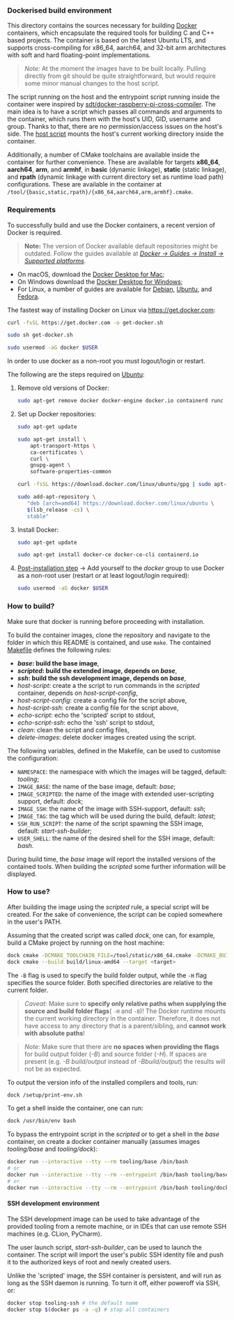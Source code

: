 ### Dockerised build environment
This directory contains the sources necessary for building [Docker](https://docs.docker.com) containers, which encapsulate the required tools for building C and C++ based projects. The container is based on the latest Ubuntu LTS, and supports cross-compiling for x86_64, aarch64, and 32-bit arm architectures with soft and hard floating-point implementations.

> *Note:* At the moment the images have to be built locally. Pulling directly from git should be quite straightforward, but would require some minor manual changes to the host script.

The script running on the host and the entrypoint script running inside the container were inspired by [sdt/docker-raspberry-pi-cross-compiler](https://github.com/sdt/docker-raspberry-pi-cross-compiler). The main idea is to have a script which passes all commands and arguments to the container, which runs them with the host's UID, GID, username and group. Thanks to that, there are no permission/access issues on the host's side. The [host script](src/host-script.sh) mounts the host's current working directory inside the container.

Additionally, a number of CMake toolchains are available inside the container for further convenience. These are available for targets **x86_64**, **aarch64**, **arm**, and **armhf**, in **basic** (dynamic linkage), **static** (static linkage), and **rpath** (dynamic linkage with current directory set as runtime load path) configurations. These are available in the container at `/tool/{basic,static,rpath}/{x86_64,aarch64,arm,armhf}.cmake`.

### Requirements

To successfully build and use the Docker containers, a recent version of Docker is required.

> **Note:** The version of Docker available default repositories might be outdated. Follow the guides available at *[Docker → Guides → Install → Supported platforms](https://docs.docker.com/install/#supported-platforms)*.

- On macOS, download the [Docker Desktop for Mac](https://docs.docker.com/docker-for-mac/install/);
- On Windows download the [Docker Desktop for Windows](https://docs.docker.com/docker-for-windows/install/);
- For Linux, a number of guides are available for [Debian](https://docs.docker.com/install/linux/docker-ce/debian/), [Ubuntu](https://docs.docker.com/install/linux/docker-ce/ubuntu/), and [Fedora](https://docs.docker.com/install/linux/docker-ce/fedora/).

The fastest way of installing Docker on Linux via https://get.docker.com:

```sh
curl -fsSL https://get.docker.com -o get-docker.sh

sudo sh get-docker.sh

sudo usermod -aG docker $USER
```

In order to use docker as a non-root you must logout/login or restart.

The following are the steps required on [Ubuntu](https://docs.docker.com/install/linux/docker-ce/ubuntu/):

1. Remove old versions of Docker:

    ```sh
    sudo apt-get remove docker docker-engine docker.io containerd runc
    ```

2. Set up Docker repositories:

    ```sh
    sudo apt-get update

    sudo apt-get install \
        apt-transport-https \
        ca-certificates \
        curl \
        gnupg-agent \
        software-properties-common

    curl -fsSL https://download.docker.com/linux/ubuntu/gpg | sudo apt-key add -

    sudo add-apt-repository \
       "deb [arch=amd64] https://download.docker.com/linux/ubuntu \
       $(lsb_release -cs) \
       stable"
    ```

3. Install Docker:

    ```sh
    sudo apt-get update

    sudo apt-get install docker-ce docker-ce-cli containerd.io
    ```

4. [Post-installation step](https://docs.docker.com/install/linux/linux-postinstall/) → Add yourself to the *docker* group to use Docker as a non-root user (restart or at least logout/login required):

    ```sh
    sudo usermod -aG docker $USER
    ```

### How to build?

Make sure that docker is running before proceeding with installation.

To build the container images, clone the repository and navigate to the folder in which this README is contained, and use `make`. The contained [Makefile](./Makefile) defines the following rules:

- __*base*: build the base image__,
- __*scripted*: build the extended image, depends on *base*__,
- __*ssh*: build the ssh development image, depends on *base*__,
- *host-script*: create a the script to run commands in the *scripted* container, depends on *host-script-config*,
- *host-script-config*: create a config file for the script above,
- *host-script-ssh*: create a config file for the script above,
- *echo-script*: echo the 'scripted' script to stdout,
- *echo-script-ssh*: echo the 'ssh' script to stdout,
- *clean*: clean the script and config files,
- *delete-images*: delete docker images created using the script.

The following variables, defined in the Makefile, can be used to customise the configuration:

- `NAMESPACE`: the namespace with which the images will be tagged, default: *tooling*;
- `IMAGE_BASE`: the name of the base image, default: *base*;
- `IMAGE_SCRIPTED`: the name of the image with extended user-scripting support, default: *dock*;
- `IMAGE_SSH`: the name of the image with SSH-support, default: *ssh*;
- `IMAGE_TAG`: the tag which will be used during the build, default: *latest*;
- `SSH_RUN_SCRIPT`: the name of the script spawning the SSH image, default: *start-ssh-builder*;
- `USER_SHELL`: the name of the desired shell for the SSH image, default: *bash*.

During build time, the *base* image will report the installed versions of the contained tools. When building the *scripted* some further information will be displayed.

### How to use?

After building the image using the *scripted* rule, a special script will be created. For the sake of convenience, the script can be copied somewhere in the user's PATH.

Assuming that the created script was called *dock*, one can, for example, build a CMake project by running on the host machine:

```sh
dock cmake -DCMAKE_TOOLCHAIN_FILE=/tool/static/x86_64.cmake -DCMAKE_BUILD_TYPE=Debug -Bbuild/linux-amd64 -H.
dock cmake --build build/linux-amd64 --target <target>
```

The `-B` flag is used to specify the build folder output, while the `-H` flag specifies the source folder. Both specified directories are relative to the current folder.

> *Caveat*: Make sure to __specify only relative paths when supplying the source and build folder flags__( `-H` and `-B`)! The Docker runtime mounts the current working directory in the container. Therefore, it does not have access to any directory that is a parent/sibling, and __cannot work with absolute paths__!

> *Note*: Make sure that there are __no spaces when providing the flags__ for build output folder (*-B*) and source folder (*-H*). If spaces are present (e.g. *-B build/output* instead of *-Bbuild/output*) the results will not be as expected.

To output the version info of the installed compilers and tools, run:

```sh
dock /setup/print-env.sh
```

To get a shell inside the container, one can run:

```sh
dock /usr/bin/env bash
```

To bypass the entrypoint script in the *scripted* or to get a shell in the *base* container, on create a docker container manually (assumes images *tooling/base* and *tooling/dock*):

```sh
docker run --interactive --tty --rm tooling/base /bin/bash
# or
docker run --interactive --tty --rm --entrypoint /bin/bash tooling/base
# or
docker run --interactive --tty --rm --entrypoint /bin/bash tooling/dock
```

#### SSH development environment

The SSH development image can be used to take advantage of the provided tooling
from a remote machine, or in IDEs that can use remote SSH machines (e.g. CLion, PyCharm).

The user launch script, *start-ssh-builder*, can be used to launch the container.
The script will import the user's public SSH identity file and push it to
the authorized keys of root and newly created users.

Unlike the 'scripted' image, the SSH container is persistent, and will run as long
as the SSH daemon is running. To turn it off, either poweroff via SSH, or:

```bash
docker stop tooling-ssh # the default name
docker stop $(docker ps -a -q) # stop all containers
```
